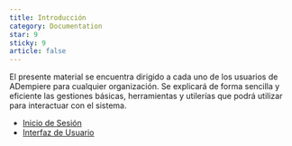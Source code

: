 ```yaml
---
title: Introducción
category: Documentation
star: 9
sticky: 9
article: false
---
```


El presente material se encuentra dirigido a cada uno de los usuarios de ADempiere para cualquier organización. Se explicará de forma sencilla y eficiente las gestiones básicas, herramientas y utilerías que podrá utilizar para interactuar con el sistema.

- [Inicio de Sesión](login)
- [Interfaz de Usuario](user-interface)